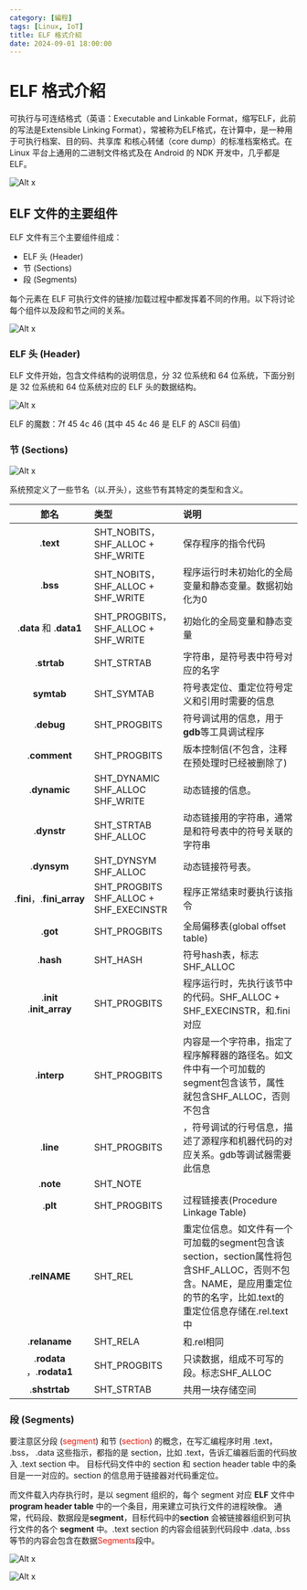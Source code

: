 ```yaml
---
category: [編程]
tags: [Linux, IoT]
title: ELF 格式介紹
date: 2024-09-01 18:00:00
---
```


<style>
  table {
    width: 100%
    }
  td {
    vertical-align: center;
  }
  table.inputT{
    margin: 10px;
    width: auto;
    margin-left: auto;
    margin-right: auto;
    border: none;
  }
  input{
    text-align: center;
    padding: 0px 10px;
  }
  iframe{
    width: 100%;
    display: block;
    border-style:none;
  }
</style>

#  ELF 格式介紹

可执行与可连结格式（英语：Executable and Linkable Format，缩写ELF，此前的写法是Extensible Linking Format），常被称为ELF格式，在计算中，是一种用于可执行档案、目的码、共享库 和核心转储（core dump）的标准档案格式。在 Linux 平台上通用的二进制文件格式及在 Android 的 NDK 开发中，几乎都是 ELF。

![Alt x](../assets/img/linux/elf_f.png)

## ELF 文件的主要组件

ELF 文件有三个主要组件组成：

 - ELF 头 (Header)
 - 节 (Sections) 
 - 段 (Segments)

每个元素在 ELF 可执行文件的链接/加载过程中都发挥着不同的作用。以下将讨论每个组件以及段和节之间的关系。

![Alt x](../assets/img/linux/elf_full.png)

### ELF 头 (Header)

ELF 文件开始，包含文件结构的说明信息，分 32 位系统和 64 位系统，下面分别是 32 位系统和 64 位系统对应的 ELF 头的数据结构。

![Alt x](../assets/img/linux/elf_type.png)

ELF 的魔数：7f 45 4c 46 (其中 45 4c 46 是 ELF 的 ASCII 码值)

### 节 (Sections) 

![Alt x](../assets/img/linux/elf_c.png)

系统预定义了一些节名（以.开头），这些节有其特定的类型和含义。


|節名|类型|说明|
|:---:|:---|:---|
|.**text** |SHT_NOBITS，<br/>SHF_ALLOC + SHF_WRITE|保存程序的指令代码|
|.**bss** |SHT_NOBITS，<br/>SHF_ALLOC + SHF_WRITE|程序运行时未初始化的全局变量和静态变量。数据初始化为0|
|.**data** 和 .**data1**|SHT_PROGBITS，<br/>SHF_ALLOC + SHF_WRITE|初始化的全局变量和静态变量|
|.**strtab**|SHT_STRTAB|字符串，是符号表中符号对应的名字|
|**symtab**|SHT_SYMTAB|符号表定位、重定位符号定义和引用时需要的信息|
|.**debug**|SHT_PROGBITS|符号调试用的信息，用于**gdb**等工具调试程序|
|.**comment** |SHT_PROGBITS|版本控制信(不包含，注释在预处理时已经被删除了)|
|.**dynamic**|SHT_DYNAMIC<br/>SHF_ALLOC<br/>SHF_WRITE|动态链接的信息。|
|.**dynstr**|SHT_STRTAB<br/>SHF_ALLOC|动态链接用的字符串，通常是和符号表中的符号关联的字符串|
|.**dynsym**|SHT_DYNSYM<br/>SHF_ALLOC|动态链接符号表。|
|.**fini**，.**fini_array**|SHT_PROGBITS<br/>SHF_ALLOC + SHF_EXECINSTR|程序正常结束时要执行该指令|
|.**got**|SHT_PROGBITS|全局偏移表(global offset table)|
|.**hash**|SHT_HASH|符号hash表，标志SHF_ALLOC|
|.**init**<br/>.**init_array**|SHT_PROGBITS|程序运行时，先执行该节中的代码。SHF_ALLOC + SHF_EXECINSTR，和.fini对应|
|.**interp**|SHT_PROGBITS|内容是一个字符串，指定了程序解释器的路径名。如文件中有一个可加载的segment包含该节，属性就包含SHF_ALLOC，否则不包含|
|.**line**|SHT_PROGBITS|，符号调试的行号信息，描述了源程序和机器代码的对应关系。gdb等调试器需要此信息|
|.**note**|SHT_NOTE||
|.**plt** |SHT_PROGBITS|过程链接表(Procedure Linkage Table)|
|.**relNAME**|SHT_REL|重定位信息。如文件有一个可加载的segment包含该section，section属性将包含SHF_ALLOC，否则不包含。NAME，是应用重定位的节的名字，比如.text的重定位信息存储在.rel.text中|
|.**relaname**|SHT_RELA|和.rel相同|
|.**rodata** ，.**rodata1**|SHT_PROGBITS|只读数据，组成不可写的段。标志SHF_ALLOC|
|.**shstrtab**|SHT_STRTAB|共用一块存储空间|


### 段 (Segments)

要注意区分段 (<font color="#FF1000">segment</font>) 和节 (<font color="#FF1000">section</font>) 的概念，在写汇编程序时用 .text， .bss， .data 这些指示，都指的是 section，比如 .text，告诉汇编器后面的代码放入 .text section 中。
目标代码文件中的 section 和 section header table 中的条目是一一对应的。section 的信息用于链接器对代码重定位。

而文件载入内存执行时，是以 segment 组织的，每个 segment 对应 **ELF** 文件中 **program header table** 中的一个条目，用来建立可执行文件的进程映像。
通常，代码段、数据段是**segment**，目标代码中的**section** 会被链接器组织到可执行文件的各个 **segment** 中。.text section 的内容会组装到代码段中 .data, .bss 等节的内容会包含在数据<font color="#FF1000">Segments</font>段中。



![Alt x](../assets/img/linux/elf_segment.png)


![Alt x](../assets/img/linux/elf_sample.png)
